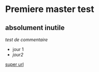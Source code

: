 # Premiere master test

## absolument inutile

*test de commentaire*

* jour 1
* _jour2_

[super url](http://fablab-lyon.fr)

